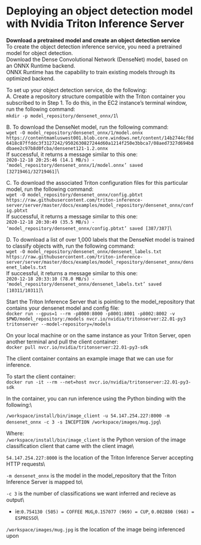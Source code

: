 # Deploying an object detection model with Nvidia Triton Inference Server

**Download a pretrained model and create an object detection service**\
To create the object detection inference service, you need a pretrained model for object detection.\
Download the Dense Convolutional Network (DenseNet) model, based on an ONNX Runtime backend.\
ONNX Runtime has the capability to train existing models through its optimized backend.

To set up your object detection service, do the following:\
A. Create a repository structure compatible with the Triton container you subscribed to in Step 1. To do this, in the EC2 instance’s terminal window, run the following command:\
`mkdir -p model_repository/densenet_onnx/1`\

B. To download the DenseNet model, run the following command:\
`wget -O model_repository/densenet_onnx/1/model.onnx https://contentmamluswest001.blob.core.windows.net/content/14b2744cf8d6418c87ffddc3f3127242/9502630827244d60a1214f250e3bbca7/08aed7327d694b8dbaee2c97b8d0fcba/densenet121-1.2.onnx`\
If successful, it returns a message similar to this one:\
`2020-12-18 20:25:46 (14.1 MB/s) - ‘model_repository/densenet_onnx/1/model.onnx’ saved [32719461/32719461]`\

C. To download the associated Triton configuration files for this particular model, run the following command:\
`wget -O model_repository/densenet_onnx/config.pbtxt https://raw.githubusercontent.com/triton-inference-server/server/master/docs/examples/model_repository/densenet_onnx/config.pbtxt`\
If successful, it returns a message similar to this one:\
`2020-12-18 20:30:49 (35.5 MB/s) - ‘model_repository/densenet_onnx/config.pbtxt’ saved [387/387]`\

D. To download a list of over 1,000 labels that the DenseNet model is trained to classify objects with, run the following command:\
`wget -O model_repository/densenet_onnx/densenet_labels.txt https://raw.githubusercontent.com/triton-inference-server/server/master/docs/examples/model_repository/densenet_onnx/densenet_labels.txt`\
If successful, it returns a message similar to this one:\
`2020-12-18 20:33:10 (78.0 MB/s) - ‘model_repository/densenet_onnx/densenet_labels.txt’ saved [10311/10311]`\

Start the Triton Inference Server that is pointing to the model_repository that contains your densenet model and config file:\
`docker run --gpus=1 --rm -p8000:8000 -p8001:8001 -p8002:8002 -v $PWD/model_repository:/models nvcr.io/nvidia/tritonserver:22.01-py3 tritonserver --model-repository=/models`

On your local machine or on the same instance as your Triton Server, open another terminal and pull the client container:\
`docker pull nvcr.io/nvidia/tritonserver:22.01-py3-sdk`

The client container contains an example image that we can use for inference. 

To start the client container:\
`docker run -it --rm --net=host nvcr.io/nvidia/tritonserver:22.01-py3-sdk`

In the container, you can run inference using the Python binding with the following:\

`/workspace/install/bin/image_client -u 54.147.254.227:8000 -m densenet_onnx -c 3 -s INCEPTION /workspace/images/mug.jpg`\

Where:\
`/workspace/install/bin/image_client` is the Python version of the image classification client that came with the client image\

`54.147.254.227:8000` is the location of the Triton Inference Server accepting HTTP requests\

`-m densenet_onnx` is the model in the model_repository that the Triton Inference Server is mapped to\

`-c 3` is the number of classifications we want inferred and recieve as output\
* ie:`0.754130 (505) = COFFEE MUG`,`0.157077 (969) = CUP`, `0.002880 (968) = ESPRESSO`\

`/workspace/images/mug.jpg` is the location of the image being inferenced upon


